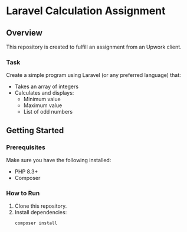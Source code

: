 # Laravel Calculation Assignment

## Overview

This repository is created to fulfill an assignment from an Upwork client.

### Task
Create a simple program using Laravel (or any preferred language) that:
- Takes an array of integers
- Calculates and displays:
  - Minimum value
  - Maximum value
  - List of odd numbers

## Getting Started

### Prerequisites

Make sure you have the following installed:
- PHP 8.3+
- Composer

### How to Run
1. Clone this repository.
2. Install dependencies:
   ```bash
   composer install
